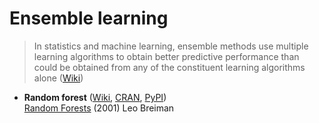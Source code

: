 # Ensemble learning
> In statistics and machine learning, ensemble methods use multiple learning algorithms to obtain better predictive performance than could be obtained from any of the constituent learning algorithms alone ([Wiki](https://en.wikipedia.org/wiki/Ensemble_learning))

* **Random forest** ([Wiki](https://en.wikipedia.org/wiki/Random_forest), [CRAN](https://cran.r-project.org/web/packages/randomForest/), [PyPI](https://scikit-learn.org/stable/modules/generated/sklearn.ensemble.RandomForestClassifier.html#sklearn.ensemble.RandomForestClassifier))<br>
[Random Forests](https://link.springer.com/article/10.1023/A:1010933404324) (2001) Leo Breiman

